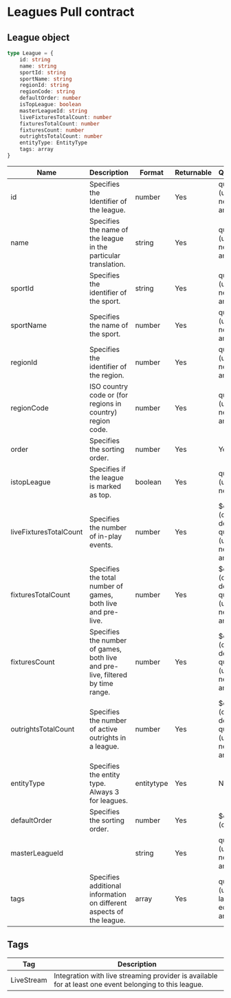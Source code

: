 # Leagues Pull contract

## League object
```typescript
type League = {
    id: string
    name: string
    sportId: string
    sportName: string
    regionId: string
    regionCode: string
    defaultOrder: number
    isTopLeague: boolean
    masterLeagueId: string
    liveFixturesTotalCount: number
    fixturesTotalCount: number
    fixturesCount: number
    outrightsTotalCount: number
    entityType: EntityType
    tags: array
}
```

| Name | Description | Format | Returnable | Queryable | Example |
| --- | --- | --- | --- | --- | --- |
|id| Specifies the Identifier of the league. | number |	Yes | query (using eq, ne, or, and, in) | $filter=id eq '46' |
|name| Specifies the name of the league in the particular translation. | string	| Yes |	query (using eq, ne, or, and, in) | $filter=name eq 'Bangor' |
|sportId| Specifies the identifier of the sport. | string | Yes | query (using eq, ne, or, and, in) | $filter=sportId eq '61' |
|sportName| Specifies the name of the sport. | number |	Yes | query (using eq, ne, or, and, in) | $filter=sportName eq 'Horse Racing'  |
|regionId| Specifies the identifier of the region. | number | Yes | query (using eq, ne, or, and, in) | $filter=regionId eq '225'  |
|regionCode| ISO country code or (for regions in country) region code. | number | Yes | query (using eq, ne, or, and, in) |$filter=regionId eq '225'  |
|order| Specifies the sorting order. | number | Yes | Yes |  |
|istopLeague| Specifies if the league is marked as top. | boolean | Yes | query (using eq, ne) | $filter=isTopLeague eq false |
|liveFixturesTotalCount| Specifies the number of in-play events. | number | Yes | $orderby (only desc) </br> query (using eq, ne, or, and, in) | $orderby=liveFixturesTotalCount desc </br> $filter=liveFixturesTotalCount eq 0 |
|fixturesTotalCount| Specifies the total number of games, both live and pre-live. |number| Yes | $orderby (only desc) </br>query (using eq, ne, or, and, in) | $orderby=fixturesTotalCount desc </br>$filter=fixturesTotalCount eq 1 |
|fixturesCount|	Specifies the number of games, both live and pre-live, filtered by time range. | number	| Yes |	$orderby (only desc) </br>query (using eq, ne, or, and, in) | $orderby=fixturesCount desc </br> $filter=fixturesCount eq 1 |
|outrightsTotalCount| Specifies the number of active outrights in a league. | number | Yes | $orderby (only desc) </br>query (using eq, ne, or, and, in) | $orderby=outrightsTotalCount desc </br>$filter=outrightsTotalCount eq 1 |
|entityType| Specifies the entity type. Always 3 for leagues. |	entitytype | Yes | No | -- |
|defaultOrder| Specifies the sorting order. | number | Yes | $orderby (only asc) | $orderby=defaultOrder asc |
|masterLeagueId|  | string | Yes | query (using eq, ne, or, and, in) | $filter=masterLeagueId eq '10411' |
|tags| Specifies additional information on different aspects of the league. | array | Yes | query (using lambda, eq, ne, or, and, in) | $filter=tags/any(s: s eq 'LiveStream') |

## Tags

|Tag|Description|
| --- | --- |
|LiveStream|Integration with live streaming provider is available for at least one event belonging to this league.| 
